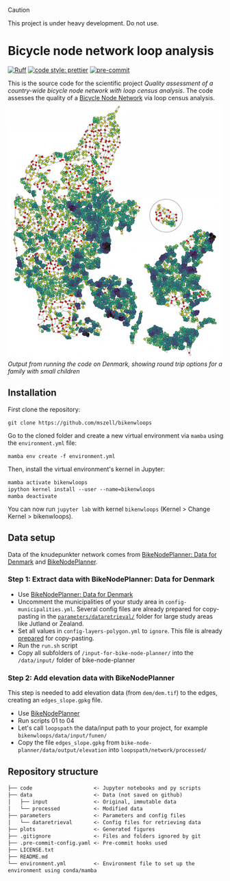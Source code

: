 > [!CAUTION]
> This project is under heavy development. Do not use.

# Bicycle node network loop analysis

[![Ruff](https://img.shields.io/endpoint?url=https://raw.githubusercontent.com/astral-sh/ruff/main/assets/badge/v2.json)](https://github.com/astral-sh/ruff)
[![code style: prettier](https://img.shields.io/badge/code_style-prettier-ff69b4.svg?style=flat-square)](https://github.com/prettier/prettier)
[![pre-commit](https://img.shields.io/badge/pre--commit-enabled-brightgreen?logo=pre-commit&logoColor=white)](https://github.com/pre-commit/pre-commit)

This is the source code for the scientific project _Quality assessment of a country-wide bicycle node network with loop census analysis_. The code assesses the quality of a [Bicycle Node Network](https://en.wikipedia.org/wiki/Numbered-node_cycle_network) via loop census analysis.
![Output from running the code on Denmark, showing round trip options for a family with small children](splashimage.jpg)  
_Output from running the code on Denmark, showing round trip options for a family with small children_

## Installation

First clone the repository:

```
git clone https://github.com/mszell/bikenwloops
```

Go to the cloned folder and create a new virtual environment via `mamba` using the `environment.yml` file:

```
mamba env create -f environment.yml
```

Then, install the virtual environment's kernel in Jupyter:

```
mamba activate bikenwloops
ipython kernel install --user --name=bikenwloops
mamba deactivate
```

You can now run `jupyter lab` with kernel `bikenwloops` (Kernel > Change Kernel > bikenwloops).

## Data setup

Data of the knudepunkter network comes from [BikeNodePlanner: Data for Denmark](https://github.com/anastassiavybornova/bike-node-planner-data-denmark) and [BikeNodePlanner](https://github.com/anastassiavybornova/bike-node-planner).

### Step 1: Extract data with BikeNodePlanner: Data for Denmark

- Use [BikeNodePlanner: Data for Denmark](https://github.com/anastassiavybornova/bike-node-planner-data-denmark)
- Uncomment the municipalities of your study area in `config-municipalities.yml`. Several config files are already prepared for copy-pasting in the [`parameters/dataretrieval/`](parameters/dataretrieval/) folder for large study areas like Jutland or Zealand.
- Set all values in `config-layers-polygon.yml` to `ignore`. This file is already [prepared](parameters/dataretrieval/config-layers-polygon.yml) for copy-pasting.
- Run the `run.sh` script
- Copy all subfolders of `/input-for-bike-node-planner/` into the `/data/input/` folder of bike-node-planner

### Step 2: Add elevation data with BikeNodePlanner

This step is needed to add elevation data (from `dem/dem.tif`) to the edges, creating an `edges_slope.gpkg` file.

- Use [BikeNodePlanner](https://github.com/anastassiavybornova/bike-node-planner)
- Run scripts 01 to 04
- Let's call `loopspath` the data/input path to your project, for example `bikenwloops/data/input/funen/`
- Copy the file `edges_slope.gpkg` from `bike-node-planner/data/output/elevation` into `loopspath/network/processed/`

## Repository structure

```
├── code                    <- Jupyter notebooks and py scripts
├── data                    <- Data (not saved on github)
│   ├── input               <- Original, immutable data
│   └── processed           <- Modified data
├── parameters              <- Parameters and config files
│   └── dataretrieval       <- Config files for retrieving data
├── plots                   <- Generated figures
├── .gitignore              <- Files and folders ignored by git
├── .pre-commit-config.yaml <- Pre-commit hooks used
├── LICENSE.txt
├── README.md
└── environment.yml         <- Environment file to set up the environment using conda/mamba
```
